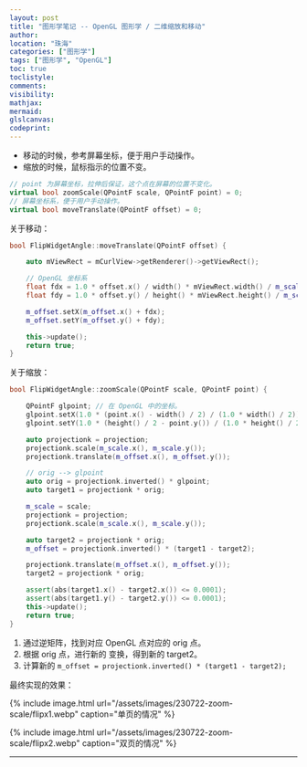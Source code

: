 ```yaml
---
layout: post
title: "图形学笔记 -- OpenGL 图形学 / 二维缩放和移动"
author:
location: "珠海"
categories: ["图形学"]
tags: ["图形学", "OpenGL"]
toc: true
toclistyle:
comments:
visibility:
mathjax:
mermaid:
glslcanvas:
codeprint:
---
```


* 移动的时候，参考屏幕坐标，便于用户手动操作。
* 缩放的时候，鼠标指示的位置不变。

```cpp
// point 为屏幕坐标，拉伸后保证，这个点在屏幕的位置不变化。
virtual bool zoomScale(QPointF scale, QPointF point) = 0;
// 屏幕坐标系，便于用户手动操作。
virtual bool moveTranslate(QPointF offset) = 0;
```

关于移动：
```cpp
bool FlipWidgetAngle::moveTranslate(QPointF offset) {

    auto mViewRect = mCurlView->getRenderer()->getViewRect();

    // OpenGL 坐标系
    float fdx = 1.0 * offset.x() / width() * mViewRect.width() / m_scale.x();
    float fdy = 1.0 * offset.y() / height() * mViewRect.height() / m_scale.y();

    m_offset.setX(m_offset.x() + fdx);
    m_offset.setY(m_offset.y() + fdy);

    this->update();
    return true;
}
```

关于缩放：
```cpp
bool FlipWidgetAngle::zoomScale(QPointF scale, QPointF point) {

    QPointF glpoint; // 在 OpenGL 中的坐标。
    glpoint.setX(1.0 * (point.x() - width() / 2) / (1.0 * width() / 2));
    glpoint.setY(1.0 * (height() / 2 - point.y()) / (1.0 * height() / 2));

    auto projectionk = projection;
    projectionk.scale(m_scale.x(), m_scale.y());
    projectionk.translate(m_offset.x(), m_offset.y());

    // orig --> glpoint
    auto orig = projectionk.inverted() * glpoint;
    auto target1 = projectionk * orig;

    m_scale = scale;
    projectionk = projection;
    projectionk.scale(m_scale.x(), m_scale.y());

    auto target2 = projectionk * orig;
    m_offset = projectionk.inverted() * (target1 - target2);

    projectionk.translate(m_offset.x(), m_offset.y());
    target2 = projectionk * orig;

    assert(abs(target1.x() - target2.x()) <= 0.0001);
    assert(abs(target1.y() - target2.y()) <= 0.0001);
    this->update();
    return true;
}
```

1. 通过逆矩阵，找到对应 OpenGL 点对应的 orig 点。
2. 根据 orig 点，进行新的 变换，得到新的 target2。
3. 计算新的 `m_offset = projectionk.inverted() * (target1 - target2);`

最终实现的效果：

{% include image.html url="/assets/images/230722-zoom-scale/flipx1.webp" caption="单页的情况" %}

{% include image.html url="/assets/images/230722-zoom-scale/flipx2.webp" caption="双页的情况" %}



<hr class='reviewline'/>
<p class='reviewtip'><script type='text/javascript' src='{% include relref.html url="/assets/reviewjs/blogs/2023-07-22-zoom-scale.md.js" %}'></script></p>

